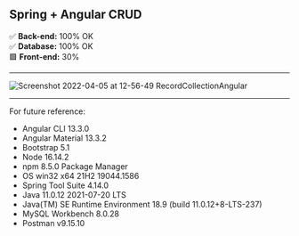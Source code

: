 ## Spring + Angular CRUD <br>

✅ **Back-end:** 100% OK <br>
✅ **Database:** 100% OK <br>
🟩 **Front-end:** 30% <br>
___


![Screenshot 2022-04-05 at 12-56-49 RecordCollectionAngular](https://user-images.githubusercontent.com/65719821/161837711-a57965e0-f450-4cb1-905d-7857c86cc549.png)


___
For future reference: 

- Angular CLI 13.3.0
- Angular Material 13.3.2
- Bootstrap 5.1
- Node 16.14.2
- npm 8.5.0 Package Manager
- OS win32 x64 21H2 19044.1586
- Spring Tool Suite 4.14.0
- Java 11.0.12 2021-07-20 LTS
- Java(TM) SE Runtime Environment 18.9 (build 11.0.12+8-LTS-237)
- MySQL Workbench 8.0.28
- Postman v9.15.10

